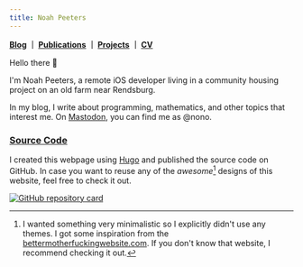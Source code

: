 ```yaml
---
title: Noah Peeters
---
```


**[Blog](/posts) ｜ [Publications](/publication) ｜ [Projects](/projects) ｜ [CV](/cv)**

Hello there :wave:

I'm Noah Peeters, a remote iOS developer living in a community housing project on an old farm near Rendsburg.

In my blog, I write about programming, mathematics, and other topics that interest me.
On <a rel="me" href="https://troet.cafe/@nono">Mastodon</a>, you can find me as @nono.

### [Source Code](https://github.com/NoahPeeters/noahpeeters.de)

I created this webpage using [Hugo](https://gohugo.io) and published the source code on GitHub. In case you want to reuse any of the *awesome*[^design] designs of this website, feel free to check it out.

[^design]: I wanted something very minimalistic so I explicitly didn't use any themes. I got some inspiration from the [bettermotherfuckingwebsite.com](http://bettermotherfuckingwebsite.com). If you don't know that website, I recommend checking it out.

[![GitHub repository card](https://github-readme-stats.vercel.app/api/pin/?username=NoahPeeters&repo=noahpeeters.de)](https://github.com/NoahPeeters/noahpeeters.de)

